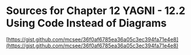 # Sources for Chapter 12 YAGNI - 12.2 Using Code Instead of Diagrams

[https://gist.github.com/mcsee/36f0af6785ea36a05c3ec394fa71e4e8](https://gist.github.com/mcsee/36f0af6785ea36a05c3ec394fa71e4e8)